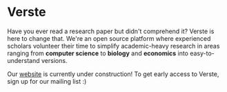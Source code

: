 # Verste
Have you ever read a research paper but didn't comprehend it? Verste is here to change that. We're an open source platform where experienced scholars volunteer their time to simplify academic-heavy research in areas ranging from **computer science** to **biology** and **economics** into easy-to-understand versions.

Our [website](https://verste.org/) is currently under construction! To get early access to Verste, sign up for our mailing list :)
